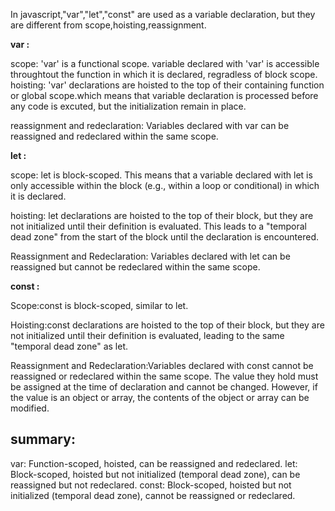 In javascript,"var","let","const" are used as a variable declaration, but they are different from scope,hoisting,reassignment.


**var :**

scope: 'var' is a functional scope.
        variable declared with 'var' is accessible throughtout the function in which it is declared, regradless of block scope.
hoisting: 'var' declarations are hoisted to the top of their containing function or global scope.which means that variable declaration is processed before any code is excuted, but the initialization remain in place.

reassignment and redeclaration:
Variables declared with var can be reassigned and redeclared within the same scope.

**let :**

scope: let is block-scoped. This means that a variable declared with let is only accessible within the block (e.g., within a loop or conditional) in which it is declared.

hoisting: let declarations are hoisted to the top of their block, but they are not initialized until their definition is evaluated. This leads to a "temporal dead zone" from the start of the block until the declaration is encountered.

Reassignment and Redeclaration:
Variables declared with let can be reassigned but cannot be redeclared within the same scope.

**const :**

Scope:const is block-scoped, similar to let.

Hoisting:const declarations are hoisted to the top of their block, but they are not initialized until their definition is evaluated, leading to the same "temporal dead zone" as let.

Reassignment and Redeclaration:Variables declared with const cannot be reassigned or redeclared within the same scope. The value they hold must be assigned at the time of declaration and cannot be changed. However, if the value is an object or array, the contents of the object or array can be modified.


## summary:

var: Function-scoped, hoisted, can be reassigned and redeclared.
let: Block-scoped, hoisted but not initialized (temporal dead zone), can be reassigned but not redeclared.
const: Block-scoped, hoisted but not initialized (temporal dead zone), cannot be reassigned or redeclared.
